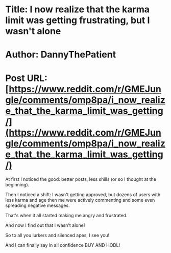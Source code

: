 # Title: I now realize that the karma limit was getting frustrating, but I wasn't alone
# Author: DannyThePatient
# Post URL: [https://www.reddit.com/r/GMEJungle/comments/omp8pa/i_now_realize_that_the_karma_limit_was_getting/](https://www.reddit.com/r/GMEJungle/comments/omp8pa/i_now_realize_that_the_karma_limit_was_getting/)


At first I noticed the good: better posts, less shills (or so I thought at the beginning).

Then I noticed a shift: I wasn't getting approved, but dozens of users with less karma and age then me were actively commenting and some even spreading negative messages.

That's when it all started making me angry and frustrated.

And now I find out that I wasn't alone!

So to all you lurkers and silenced apes, I see you!

And I can finally say in all confidence BUY AND HODL!